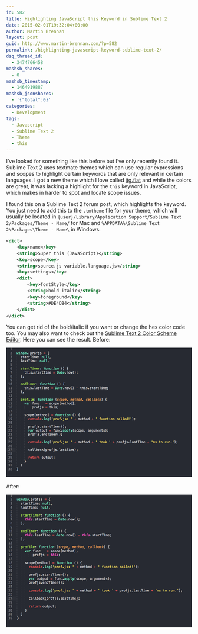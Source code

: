 ```yaml
---
id: 582
title: Highlighting JavaScript this Keyword in Sublime Text 2
date: 2015-02-01T19:32:04+00:00
author: Martin Brennan
layout: post
guid: http://www.martin-brennan.com/?p=582
permalink: /highlighting-javascript-keyword-sublime-text-2/
dsq_thread_id:
  - 3474766458
mashsb_shares:
  - 0
mashsb_timestamp:
  - 1464919887
mashsb_jsonshares:
  - '{"total":0}'
categories:
  - Development
tags:
  - Javascript
  - Sublime Text 2
  - Theme
  - this
---
```

I&#8217;ve looked for something like this before but I&#8217;ve only recently found it. Sublime Text 2 uses textmate themes which can use regular expressions and scopes to highlight certain keywords that are only relevant in certain languages. I got a new theme which I love called [itg.flat](https://github.com/itsthatguy/theme-itg-flat "itg.flat") and while the colors are great, it was lacking a highlight for the `this` keyword in JavaScript, which makes in harder to spot and locate scope issues.

I found this on a Sublime Text 2 forum post, which highlights the keyword. You just need to add this to the `.tmtheme` file for your theme, which will usually be located in `{user}/Library/Application Support/Sublime Text 2/Packages/Theme - Name/` for Mac and `%APPDATA%\Sublime Text 2\Packages\Theme - Name\` in Windows:

```xml
<dict>
	<key>name</key>
	<string>Super this (JavaScript)</string>
	<key>scope</key>
	<string>source.js variable.language.js</string>
	<key>settings</key>
	<dict>
		<key>fontStyle</key>
		<string>bold italic</string>
		<key>foreground</key>
		<string>#DE4DB4</string>
	</dict>
</dict>
```

You can get rid of the bold/italic if you want or change the hex color code too. You may also want to check out the [Sublime Text 2 Color Scheme Editor](https://github.com/facelessuser/ColorSchemeEditor). Here you can see the result. Before:

![before](/images/before.png)

After:

![before](/images/after.png)
